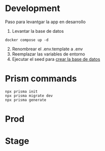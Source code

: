 # Development 

Paso para levantgar la app en desarrollo 

1. Levantar la base de datos 

```
docker compose up -d
```

2. Renombrear el .env.template a .env
3. Reemplazar las variables de entorno
4. Ejecutar el seed para [crear la base de datos](http://localhost:3000/api/seed)

# Prism commands

```
npx prisma init
npx prisma migrate dev 
npx prisma generate 
```
# Prod

# Stage


